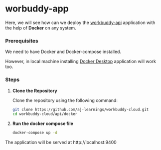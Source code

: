 # worbuddy-app

Here, we will see how can we deploy the [workbuddy-api](https://github.com/aj-learnings/workbuddy-api) application with the help of **Docker** on any system.

### Prerequisites

We need to have Docker and Docker-compose installed. 

However, in local machine installing [Docker Desktop](https://www.docker.com/products/docker-desktop/) application will work too.

### Steps
1. **Clone the Repository**

   Clone the repository using the following command:

   ```bash
   git clone https://github.com/aj-learnings/workbuddy-cloud.git
   cd workbuddy-cloud/api/docker
   ```
2. **Run the docker compose file**

    ```bash
   docker-compose up -d
   ```


The application will be served at http://localhost:9400